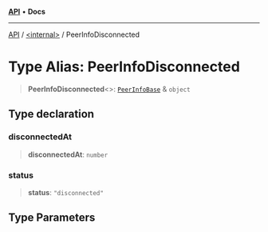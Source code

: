 [**API**](../../README.md) • **Docs**

***

[API](../../README.md) / [\<internal\>](../README.md) / PeerInfoDisconnected

# Type Alias: PeerInfoDisconnected

> **PeerInfoDisconnected**\<\>: [`PeerInfoBase`](../interfaces/PeerInfoBase.md) & `object`

## Type declaration

### disconnectedAt

> **disconnectedAt**: `number`

### status

> **status**: `"disconnected"`

## Type Parameters
